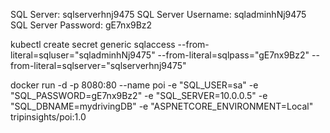 SQL Server: sqlserverhnj9475
SQL Server Username: sqladminhNj9475
SQL Server Password: gE7nx9Bz2

kubectl create secret generic sqlaccess --from-literal=sqluser="sqladminhNj9475" --from-literal=sqlpass="gE7nx9Bz2" --from-literal=sqlserver="sqlserverhnj9475"

docker run -d -p 8080:80 --name poi -e "SQL_USER=sa" -e "SQL_PASSWORD=gE7nx9Bz2" -e "SQL_SERVER=10.0.0.5" -e "SQL_DBNAME=mydrivingDB" -e "ASPNETCORE_ENVIRONMENT=Local" tripinsights/poi:1.0